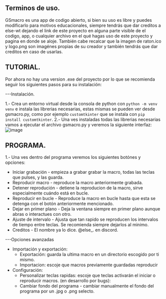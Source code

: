Terminos de uso.
----------------
GSmacro es una app de codigo abierto, si bien su uso es libre y puedes modificarlo para motivos educacionales, siempre tendrás que dar creditos a else-wt dejando el link
de este proyecto en alguna parte visible de el codigo, app, o cualquier archivo en el qué hagas uso de este proyecto y pagina en donde se aloje. También cabe recalcar que la imagen de raton.ico y logo.png son imagénes propias
de su creador y también tendrás que dar creditos en caso de usarlas.

TUTORIAL.
----------------
Por ahora no hay una version .exe del proyecto por lo que se recomienda seguir los siguientes pasos para su instalación:

---Instalación.

1.- Crea un entorno virtual desde la consola de python con `python -m venv venv` e instala las librerias necesarias, estas
mismas se pueden ver desde gsmacro.py, como por ejemplo `customtkinter` que se instala con `pip install customtkinter`.
2.- Una ves instaladas todas las librerias necesarias vamos a ejecutar el archivo gsmacro.py y veremos la siguiente interfaz:
![image](https://github.com/user-attachments/assets/86cc8b39-eaba-4112-8c9e-c1ebfd0659b1)

PROGRAMA.
---------------
1.- Una ves dentro del programa veremos los siguientes botónes y opciones:
- Iniciar grabación - empieza a grabar grabar la macro, todas las teclas que pulses, y las guarda.
- Reproducir macro - reproduce la macro anteriormente grabada.
- Detener reprodución - detiene la reproducion de la macro, sirve especialmente cuándo está en bucle.
- Reproducir en bucle - Reproduce la macro en bucle hasta que esta se detenga con el botón anteriormente mencionado.
- Dejar en primer plano - Deja la ventana siempre en primer plano aunque abras  o interactues con otro.
- Ajuste de intervalo - Ajusta que tan rapido se reproducen los intervalos de tiempo entre teclas. Se recomienda siempre dejarlos al minimo.
- Creditos - El nombre ya lo dice. @else_. en discord.

---Opciones avanzadas
- Importación y exportación:
  - Exportación: guarda la ultima macro en un directorio escogido por ti mismo. 
  - Importacion: escoje que macros previamente guardadas reproducir
- Configuración:
  - Personalizar teclas rapidas: escoje que teclas activarán el iniciar o reproducir macros.
(en desarrollo por bugs):
  - Cambiar fondo del programa - cambiar manualmente el fondo del programa por un .jpg o .png selecto.
